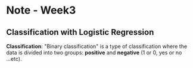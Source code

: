 # Note - Week3
## Classification with Logistic Regression
**Classification**: "Binary classification" is a type of classification where the data is divided into two groups: **positive** and **negative** (1 or 0, yes or no ...etc).